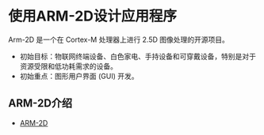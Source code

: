 # 使用ARM-2D设计应用程序

Arm-2D 是一个在 Cortex-M 处理器上进行 2.5D 图像处理的开源项目。

- 初始目标：物联网终端设备、白色家电、手持设备和可穿戴设备，特别是对于资源受限和低功耗需求的设备。
- 初始重点：图形用户界面 (GUI) 开发。

## ARM-2D介绍
- <a href="https://github.com/ARM-software/Arm-2D">ARM-2D</a>




























